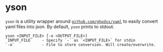 # yson
`yson` is a utility wrapper around [`github.com/ghodss/yaml`](https://github.com/ghodss/yaml) to easily convert yaml files into json. By default, `yson` prints to stdout.

```
yson <INPUT_FILE> [-o <OUTPUT_FILE>]
`INPUT_FILE`    - Specify `-` as `<INPUT_FILE>` for stdin
`-o`            - File to store conversion. Will create/overwrite.
```